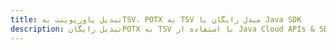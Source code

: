 ---title: تبدیل پاورپوینت بهTSV، POTX به TSV مبدل رایگان یا Java SDKdescription: تبدیل رایگانPOTX به TSV با استفاده از Java Cloud APIs & SDK. همچنین اسناد Microsoft PowerPoint را در Cloud ایجاد، ویرایش و رندر کنید.---